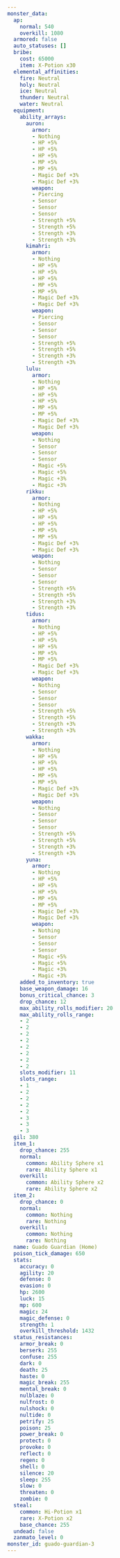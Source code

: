 ```yaml
---
monster_data:
  ap:
    normal: 540
    overkill: 1080
  armored: false
  auto_statuses: []
  bribe:
    cost: 65000
    item: X-Potion x30
  elemental_affinities:
    fire: Neutral
    holy: Neutral
    ice: Neutral
    thunder: Neutral
    water: Neutral
  equipment:
    ability_arrays:
      auron:
        armor:
        - Nothing
        - HP +5%
        - HP +5%
        - HP +5%
        - MP +5%
        - MP +5%
        - Magic Def +3%
        - Magic Def +3%
        weapon:
        - Piercing
        - Sensor
        - Sensor
        - Sensor
        - Strength +5%
        - Strength +5%
        - Strength +3%
        - Strength +3%
      kimahri:
        armor:
        - Nothing
        - HP +5%
        - HP +5%
        - HP +5%
        - MP +5%
        - MP +5%
        - Magic Def +3%
        - Magic Def +3%
        weapon:
        - Piercing
        - Sensor
        - Sensor
        - Sensor
        - Strength +5%
        - Strength +5%
        - Strength +3%
        - Strength +3%
      lulu:
        armor:
        - Nothing
        - HP +5%
        - HP +5%
        - HP +5%
        - MP +5%
        - MP +5%
        - Magic Def +3%
        - Magic Def +3%
        weapon:
        - Nothing
        - Sensor
        - Sensor
        - Sensor
        - Magic +5%
        - Magic +5%
        - Magic +3%
        - Magic +3%
      rikku:
        armor:
        - Nothing
        - HP +5%
        - HP +5%
        - HP +5%
        - MP +5%
        - MP +5%
        - Magic Def +3%
        - Magic Def +3%
        weapon:
        - Nothing
        - Sensor
        - Sensor
        - Sensor
        - Strength +5%
        - Strength +5%
        - Strength +3%
        - Strength +3%
      tidus:
        armor:
        - Nothing
        - HP +5%
        - HP +5%
        - HP +5%
        - MP +5%
        - MP +5%
        - Magic Def +3%
        - Magic Def +3%
        weapon:
        - Nothing
        - Sensor
        - Sensor
        - Sensor
        - Strength +5%
        - Strength +5%
        - Strength +3%
        - Strength +3%
      wakka:
        armor:
        - Nothing
        - HP +5%
        - HP +5%
        - HP +5%
        - MP +5%
        - MP +5%
        - Magic Def +3%
        - Magic Def +3%
        weapon:
        - Nothing
        - Sensor
        - Sensor
        - Sensor
        - Strength +5%
        - Strength +5%
        - Strength +3%
        - Strength +3%
      yuna:
        armor:
        - Nothing
        - HP +5%
        - HP +5%
        - HP +5%
        - MP +5%
        - MP +5%
        - Magic Def +3%
        - Magic Def +3%
        weapon:
        - Nothing
        - Sensor
        - Sensor
        - Sensor
        - Magic +5%
        - Magic +5%
        - Magic +3%
        - Magic +3%
    added_to_inventory: true
    base_weapon_damage: 16
    bonus_critical_chance: 3
    drop_chance: 12
    max_ability_rolls_modifier: 20
    max_ability_rolls_range:
    - 2
    - 2
    - 2
    - 2
    - 2
    - 2
    - 2
    - 2
    slots_modifier: 11
    slots_range:
    - 1
    - 2
    - 2
    - 2
    - 2
    - 3
    - 3
    - 3
  gil: 380
  item_1:
    drop_chance: 255
    normal:
      common: Ability Sphere x1
      rare: Ability Sphere x1
    overkill:
      common: Ability Sphere x2
      rare: Ability Sphere x2
  item_2:
    drop_chance: 0
    normal:
      common: Nothing
      rare: Nothing
    overkill:
      common: Nothing
      rare: Nothing
  name: Guado Guardian (Home)
  poison_tick_damage: 650
  stats:
    accuracy: 0
    agility: 20
    defense: 0
    evasion: 0
    hp: 2600
    luck: 15
    mp: 600
    magic: 24
    magic_defense: 0
    strength: 1
    overkill_threshold: 1432
  status_resistances:
    armor_break: 0
    berserk: 255
    confuse: 255
    dark: 0
    death: 25
    haste: 0
    magic_break: 255
    mental_break: 0
    nulblaze: 0
    nulfrost: 0
    nulshock: 0
    nultide: 0
    petrify: 25
    poison: 25
    power_break: 0
    protect: 0
    provoke: 0
    reflect: 0
    regen: 0
    shell: 0
    silence: 20
    sleep: 255
    slow: 0
    threaten: 0
    zombie: 0
  steal:
    common: Hi-Potion x1
    rare: X-Potion x2
    base_chance: 255
  undead: false
  zanmato_level: 0
monster_id: guado-guardian-3
---
```


